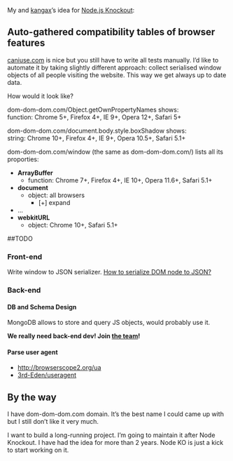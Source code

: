 My and [kangax](https://github.com/kangax)’s idea for [Node.js Knockout](http://nodeknockout.com/):

## Auto-gathered compatibility tables of browser features

[caniuse.com](http://caniuse.com/) is nice but you still have to write all tests manually. I’d like to automate it by taking slightly different approach: collect serialised window objects of all people visiting the website. This way we get always up to date data.

How would it look like?

dom-dom-dom.com/Object.getOwnPropertyNames shows:  
function: Chrome 5+, Firefox 4+, IE 9+, Opera 12+, Safari 5+

dom-dom-dom.com/document.body.style.boxShadow shows:  
string: Chrome 10+, Firefox 4+, IE 9+, Opera 10.5+, Safari 5.1+

dom-dom-dom.com/window (the same as dom-dom-dom.com/) lists all its proporties:

- **ArrayBuffer**
  - function: Chrome 7+, Firefox 4+, IE 10+, Opera 11.6+, Safari 5.1+
- **document**
  - object: all browsers
    - [+] expand
- ...
- **webkitURL** 
  - object: Chrome 10+, Safari 5.1+

##TODO

### Front-end

Write window to JSON serializer. [How to serialize DOM node to JSON?](http://stackoverflow.com/questions/2303713/how-to-serialize-dom-node-to-json)

### Back-end

#### DB and Schema Design

MongoDB allows to store and query JS objects, would probably use it.

**We really need back-end dev! Join [the team](http://nodeknockout.com/teams/cloud-sausage)!**

#### Parse user agent

- <http://browserscope2.org/ua>
- [3rd-Eden/useragent](https://github.com/3rd-Eden/useragent)

## By the way

I have dom-dom-dom.com domain. It’s the best name I could came up with but I still don’t like it very much.

I want to build a long-running project. I’m going to maintain it after Node Knockout. I have had the idea for more than 2 years. Node KO is just a kick to start working on it.
